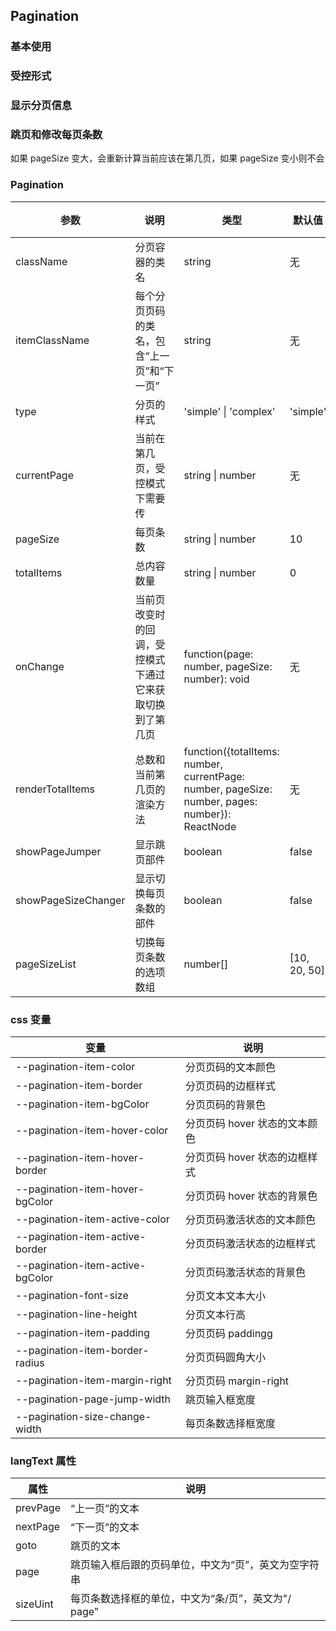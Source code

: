 ## Pagination

### 基本使用

<code src="../demo/pagination/pagination1.tsx"></code>

### 受控形式

<code src="../demo/pagination/pagination2.tsx"></code>

### 显示分页信息

<code src="../demo/pagination/pagination3.tsx"></code>

### 跳页和修改每页条数

如果 pageSize 变大，会重新计算当前应该在第几页，如果 pageSize 变小则不会

<code src="../demo/pagination/pagination4.tsx"></code>

### Pagination

| 参数                | 说明                                                     | 类型                                                                                            | 默认值       | 必填 |
| ------------------- | -------------------------------------------------------- | ----------------------------------------------------------------------------------------------- | ------------ | ---- |
| className           | 分页容器的类名                                           | string                                                                                          | 无           | 否   |
| itemClassName       | 每个分页页码的类名，包含“上一页”和“下一页”               | string                                                                                          | 无           | 否   |
| type                | 分页的样式                                               | 'simple' \| 'complex'                                                                           | 'simple'     | 否   |
| currentPage         | 当前在第几页，受控模式下需要传                           | string \| number                                                                                | 无           | 否   |
| pageSize            | 每页条数                                                 | string \| number                                                                                | 10           | 否   |
| totalItems          | 总内容数量                                               | string \| number                                                                                | 0            | 是   |
| onChange            | 当前页改变时的回调，受控模式下通过它来获取切换到了第几页 | function(page: number, pageSize: number): void                                                  | 无           | 否   |
| renderTotalItems    | 总数和当前第几页的渲染方法                               | function({totalItems: number, currentPage: number, pageSize: number, pages: number}): ReactNode | 无           | 否   |
| showPageJumper      | 显示跳页部件                                             | boolean                                                                                         | false        | 否   |
| showPageSizeChanger | 显示切换每页条数的部件                                   | boolean                                                                                         | false        | 否   |
| pageSizeList        | 切换每页条数的选项数组                                   | number[]                                                                                        | [10, 20, 50] | 否   |

### css 变量

| 变量                             | 说明                          |
| -------------------------------- | ----------------------------- |
| --pagination-item-color          | 分页页码的文本颜色            |
| --pagination-item-border         | 分页页码的边框样式            |
| --pagination-item-bgColor        | 分页页码的背景色              |
| --pagination-item-hover-color    | 分页页码 hover 状态的文本颜色 |
| --pagination-item-hover-border   | 分页页码 hover 状态的边框样式 |
| --pagination-item-hover-bgColor  | 分页页码 hover 状态的背景色   |
| --pagination-item-active-color   | 分页页码激活状态的文本颜色    |
| --pagination-item-active-border  | 分页页码激活状态的边框样式    |
| --pagination-item-active-bgColor | 分页页码激活状态的背景色      |
| --pagination-font-size           | 分页文本文本大小              |
| --pagination-line-height         | 分页文本行高                  |
| --pagination-item-padding        | 分页页码 paddingg             |
| --pagination-item-border-radius  | 分页页码圆角大小              |
| --pagination-item-margin-right   | 分页页码 margin-right         |
| --pagination-page-jump-width     | 跳页输入框宽度                |
| --pagination-size-change-width   | 每页条数选择框宽度            |

### langText 属性

| 属性     | 说明                                                 |
| -------- | ---------------------------------------------------- |
| prevPage | “上一页”的文本                                       |
| nextPage | “下一页”的文本                                       |
| goto     | 跳页的文本                                           |
| page     | 跳页输入框后跟的页码单位，中文为“页”，英文为空字符串 |
| sizeUint | 每页条数选择框的单位，中文为“条/页”，英文为"/ page"  |
